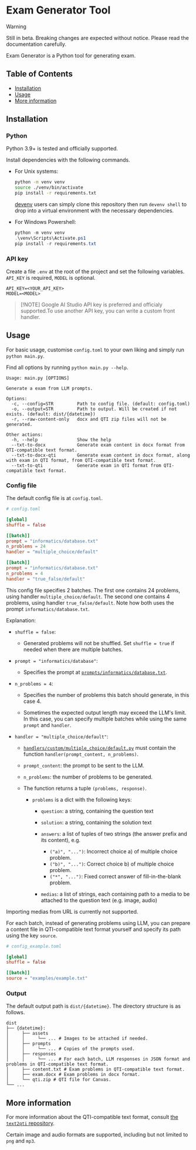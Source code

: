# Exam Generator Tool

> [!WARNING]
> Still in beta. Breaking changes are expected without notice. Please
> read the documentation carefully.

Exam Generator is a Python tool for generating exam.

## Table of Contents

- [Installation](#installation)
- [Usage](#usage)
- [More information](#more-information)

## Installation

### Python

Python 3.9+ is tested and officially supported.

Install dependencies with the following commands.

- For Unix systems:

    ```bash
    python -m venv venv
    source ./venv/bin/activate
    pip install -r requirements.txt
    ```

    [devenv](https://devenv.sh/) users can simply clone this repository then run
    `devenv shell` to drop into a virtual environment with the necessary
    dependencies.

- For Windows Powershell:

    ```powershell
    python -m venv venv
    .\venv\Scripts\Activate.ps1
    pip install -r requirements.txt
    ```

### API key

Create a file `.env` at the root of the project and set the following variables.
`API_KEY` is required, `MODEL` is optional.

```env
API_KEY=<YOUR_API_KEY>
MODEL=<MODEL>
```

> [!NOTE] Google AI Studio API key is preferred and officialy supported.To use
> another API key, you can write a custom front handler.

## Usage

For basic usage, customise `config.toml` to your own liking and simply run
`python main.py`.

Find all options by running `python main.py --help`.

```
Usage: main.py [OPTIONS]

Generate a exam from LLM prompts.

Options:
  -c, --config=STR         Path to config file. (default: config.toml)
  -o, --output=STR         Path to output. Will be created if not exists. (default: dist/{datetime})
  -r, --raw-content-only   docx and QTI zip files will not be generated.

Other actions:
  -h, --help               Show the help
  --txt-to-docx            Generate exam content in docx format from QTI-compatible text format.
  --txt-to-docx-qti        Generate exam content in docx format, along with exam in QTI format, from QTI-compatible text format.
  --txt-to-qti             Generate exam in QTI format from QTI-compatible text format.
```

### Config file

The default config file is at `config.toml`.

```toml
# config.toml

[global]
shuffle = false

[[batch]]
prompt = "informatics/database.txt"
n_problems = 24
handler = "multiple_choice/default"

[[batch]]
prompt = "informatics/database.txt"
n_problems = 4
handler = "true_false/default"
```

This config file specifies 2 batches. The first one contains 24 problems, using
handler `multiple_choice/default`. The second one contains 4 problems, using
handler `true_false/default`. Note how both uses the prompt
`informatics/database.txt`.

Explanation:

- `shuffle = false`:

    - Generated problems will not be shuffled. Set `shuffle = true` if needed
      when there are multiple batches.

- `prompt = "informatics/database"`:

    - Specifies the prompt at
      [`prompts/informatics/database.txt`](handlers/frontHandlers/multiple_choice/default.py).

- `n_problems = 4`:

    - Specifies the number of problems this batch should generate, in this
      case 4.

    - Sometimes the expected output length may exceed the LLM's limit. In this
      case, you can specify multiple batches while using the same `prompt` and
      `handler`.

- `handler = "multiple_choice/default"`:

    - [`handlers/custom/multiple_choice/default.py`](handlers/frontHandlers/multiple_choice/default.py)
      must contain the function `handler(prompt_content, n_problems)`.

    - `prompt_content`: the prompt to be sent to the LLM.

    - `n_problems`: the number of problems to be generated.

    - The function returns a tuple `(problems, response)`.

        - `problems` is a dict with the following keys:

            - `question`: a string, containing the question text

            - `solution`: a string, containing the solution text

            - `answers`: a list of tuples of two strings (the answer prefix and
              its content), e.g.

                - `("a)", "...")`: Incorrect choice a) of multiple choice
                  problem.
                - `("b)", "...")`: Correct choice b) of multiple choice problem.
                - `("*", "...")`: Fixed correct answer of fill-in-the-blank
                  problem.

            - `medias`: a list of strings, each containing path to a media to be
              attached to the question text (e.g. image, audio)

Importing medias from URL is currently not supported.

For each batch, instead of generating problems using LLM, you can prepare a content file in QTI-compatible text format yourself and specify its path using the key `source`.

```toml
# config_example.toml

[global]
shuffle = false

[[batch]]
source = "examples/example.txt"
```

### Output

The default output path is `dist/{datetime}`. The directory structure is as
follows.

```
dist
├── {datetime}:
│     ├── assets
│     │     └── ... # Images to be attached if needed.
│     ├── prompts
│     │     └── ... # Copies of the prompts used.
│     ├── responses
│     │     └── ... # For each batch, LLM responses in JSON format and problems in QTI-compatible text format.
│     ├── content.txt # Exam problems in QTI-compatible text format.
│     ├── exam.docx # Exam problems in docx format.
│     └── qti.zip # QTI file for Canvas.
└── ...
```

## More information

For more information about the QTI-compatible text format, consult
[the `text2qti` repository](https://github.com/gpoore/text2qti).

Certain image and audio formats are supported, including but not limited to `png` and `mp3`.

